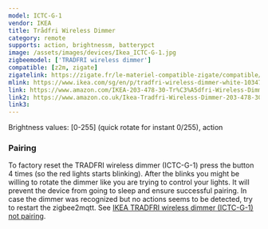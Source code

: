 ```yaml
---
model: ICTC-G-1
vendor: IKEA
title: Trådfri Wireless Dimmer
category: remote
supports: action, brightnessm, batterypct
image: /assets/images/devices/Ikea_ICTC-G-1.jpg
zigbeemodel: ['TRADFRI wireless dimmer']
compatible: [z2m, zigate]
zigatelink: https://zigate.fr/le-materiel-compatible-zigate/compatible/ikeatradfridimmer
mlink: https://www.ikea.com/sg/en/p/tradfri-wireless-dimmer-white-10347835/
link: https://www.amazon.com/IKEA-203-478-30-Tr%C3%A5dfri-Wireless-Dimmer/dp/B07KM9ZC2Z
link2: https://www.amazon.co.uk/Ikea-Tradfri-Wireless-Dimmer-203-478-30/dp/B07KM9ZC2Z
link3: 
---
```

Brightness values: [0-255] (quick rotate for instant 0/255), action

### Pairing
To factory reset the TRADFRI wireless dimmer (ICTC-G-1) press the button 4 times (so the red lights starts blinking).
After the blinks you might be willing to rotate the dimmer
like you are trying to control your lights. It will prevent the device
from going to sleep and ensure successful pairing. In case the dimmer was
recognized but no actions seems to be detected, try to restart the zigbee2mqtt.
See [IKEA TRADFRI wireless dimmer (ICTC-G-1) not pairing](https://github.com/Koenkk/zigbee2mqtt/issues/620).
